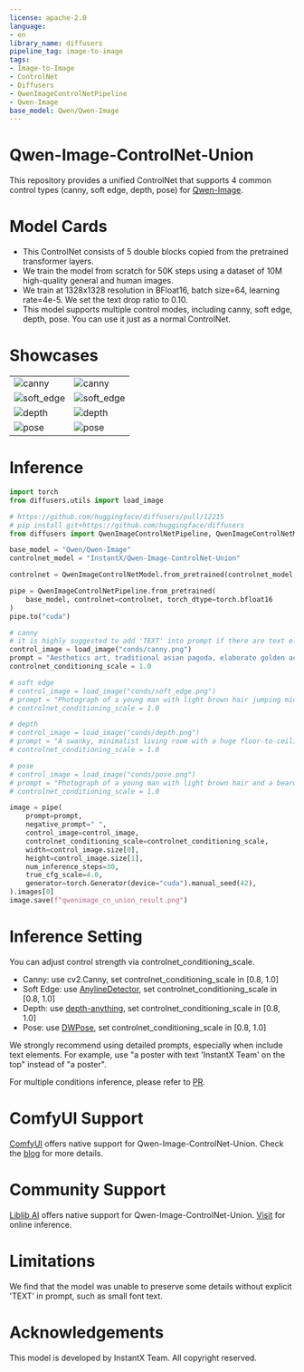 ```yaml
---
license: apache-2.0
language:
- en
library_name: diffusers
pipeline_tag: image-to-image
tags:
- Image-to-Image
- ControlNet
- Diffusers
- QwenImageControlNetPipeline
- Qwen-Image
base_model: Qwen/Qwen-Image
---
```


# Qwen-Image-ControlNet-Union
This repository provides a unified ControlNet that supports 4 common control types (canny, soft edge, depth, pose) for [Qwen-Image](https://github.com/QwenLM/Qwen-Image).


# Model Cards
- This ControlNet consists of 5 double blocks copied from the pretrained transformer layers.
- We train the model from scratch for 50K steps using a dataset of 10M high-quality general and human images.
- We train at 1328x1328 resolution in BFloat16, batch size=64, learning rate=4e-5. We set the text drop ratio to 0.10.
- This model supports multiple control modes, including canny, soft edge, depth, pose. You can use it just as a normal ControlNet.

# Showcases
<table style="width:100%; table-layout:fixed;">
  <tr>
    <td><img src="./conds/canny1.png"   alt="canny"></td>
    <td><img src="./outputs/canny1.png" alt="canny"></td>
  </tr>
  <tr>
    <td><img src="./conds/soft_edge.png"    alt="soft_edge"></td>
    <td><img src="./outputs/soft_edge.png"   alt="soft_edge"></td>
  </tr>
  <tr>
    <td><img src="./conds/depth.png"    alt="depth"></td>
    <td><img src="./outputs/depth.png"   alt="depth"></td>
  </tr>
  <tr>
    <td><img src="./conds/pose.png"    alt="pose"></td>
    <td><img src="./outputs/pose.png"   alt="pose"></td>
  </tr>
</table>

# Inference
```python
import torch
from diffusers.utils import load_image

# https://github.com/huggingface/diffusers/pull/12215
# pip install git+https://github.com/huggingface/diffusers
from diffusers import QwenImageControlNetPipeline, QwenImageControlNetModel

base_model = "Qwen/Qwen-Image"
controlnet_model = "InstantX/Qwen-Image-ControlNet-Union"

controlnet = QwenImageControlNetModel.from_pretrained(controlnet_model, torch_dtype=torch.bfloat16)

pipe = QwenImageControlNetPipeline.from_pretrained(
    base_model, controlnet=controlnet, torch_dtype=torch.bfloat16
)
pipe.to("cuda")

# canny
# it is highly suggested to add 'TEXT' into prompt if there are text elements
control_image = load_image("conds/canny.png")
prompt = "Aesthetics art, traditional asian pagoda, elaborate golden accents, sky blue and white color palette, swirling cloud pattern, digital illustration, east asian architecture, ornamental rooftop, intricate detailing on building, cultural representation."
controlnet_conditioning_scale = 1.0

# soft edge
# control_image = load_image("conds/soft_edge.png")
# prompt = "Photograph of a young man with light brown hair jumping mid-air off a large, reddish-brown rock. He's wearing a navy blue sweater, light blue shirt, gray pants, and brown shoes. His arms are outstretched, and he has a slight smile on his face. The background features a cloudy sky and a distant, leafless tree line. The grass around the rock is patchy."
# controlnet_conditioning_scale = 1.0

# depth
# control_image = load_image("conds/depth.png")
# prompt = "A swanky, minimalist living room with a huge floor-to-ceiling window letting in loads of natural light. A beige couch with white cushions sits on a wooden floor, with a matching coffee table in front. The walls are a soft, warm beige, decorated with two framed botanical prints. A potted plant chills in the corner near the window. Sunlight pours through the leaves outside, casting cool shadows on the floor."
# controlnet_conditioning_scale = 1.0

# pose
# control_image = load_image("conds/pose.png")
# prompt = "Photograph of a young man with light brown hair and a beard, wearing a beige flat cap, black leather jacket, gray shirt, brown pants, and white sneakers. He's sitting on a concrete ledge in front of a large circular window, with a cityscape reflected in the glass. The wall is cream-colored, and the sky is clear blue. His shadow is cast on the wall."
# controlnet_conditioning_scale = 1.0

image = pipe(
    prompt=prompt,
    negative_prompt=" ",
    control_image=control_image,
    controlnet_conditioning_scale=controlnet_conditioning_scale,
    width=control_image.size[0],
    height=control_image.size[1],
    num_inference_steps=30,
    true_cfg_scale=4.0,
    generator=torch.Generator(device="cuda").manual_seed(42),
).images[0]
image.save(f"qwenimage_cn_union_result.png")
```

# Inference Setting
You can adjust control strength via controlnet_conditioning_scale.
- Canny: use cv2.Canny, set controlnet_conditioning_scale in [0.8, 1.0]
- Soft Edge: use [AnylineDetector](https://github.com/huggingface/controlnet_aux), set controlnet_conditioning_scale in [0.8, 1.0]
- Depth: use [depth-anything](https://github.com/DepthAnything/Depth-Anything-V2), set controlnet_conditioning_scale in [0.8, 1.0]
- Pose: use [DWPose](https://github.com/IDEA-Research/DWPose/tree/onnx), set controlnet_conditioning_scale in [0.8, 1.0]

We strongly recommend using detailed prompts, especially when include text elements. For example, use "a poster with text 'InstantX Team' on the top" instead of "a poster".

For multiple conditions inference, please refer to [PR](https://github.com/huggingface/diffusers/pull/12215).

# ComfyUI Support
[ComfyUI](https://www.comfy.org/) offers native support for Qwen-Image-ControlNet-Union. Check the [blog](https://blog.comfy.org/p/day-1-support-of-qwen-image-instantx) for more details.

# Community Support
[Liblib AI](https://www.liblib.art/) offers native support for Qwen-Image-ControlNet-Union. [Visit](https://www.liblib.art/sd) for online inference.

# Limitations
We find that the model was unable to preserve some details without explicit 'TEXT' in prompt, such as small font text.

# Acknowledgements
This model is developed by InstantX Team. All copyright reserved.
